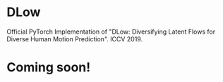 # DLow
Official PyTorch Implementation of "DLow: Diversifying Latent Flows for Diverse Human Motion Prediction". ICCV 2019.

# Coming soon!
